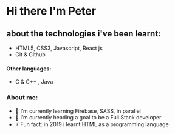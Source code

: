 # Hi there I'm Peter

## about the technologies i've been learnt:
- HTML5, CSS3, Javascript, React js
- Git & Github

####  Other languages:
- C & C++ , Java


### About me:
<!--- 🔭 I’m currently working on ...-->
- 🌱 I’m currently learning Firebase, SASS, in parallel
- 🔭 I’m currently heading a goal to be a Full Stack developer
- ⚡ Fun fact: in 2019 i learnt HTML as a programming language
<!--
- 👯 I’m looking to collaborate on ...
- 🤔 I’m looking for help with ...
- 💬 Ask me about ...
- 📫 How to reach me:
- 😄 Pronouns:
-->
